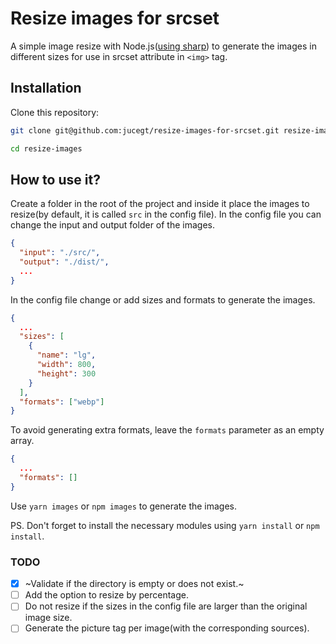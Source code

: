 # Resize images for srcset

A simple image resize with Node.js([using sharp](https://github.com/lovell/sharp)) to generate the images in different sizes for use in srcset attribute in `<img>` tag.

## Installation

Clone this repository:

```bash
git clone git@github.com:jucegt/resize-images-for-srcset.git resize-images

cd resize-images
```

## How to use it?

Create a folder in the root of the project and inside it place the images to resize(by default, it is called `src` in the config file). In the config file you can change the input and output folder of the images.

```json
{
  "input": "./src/",
  "output": "./dist/",
  ...
}
```

In the config file change or add sizes and formats to generate the images.

```json
{
  ...
  "sizes": [
    {
      "name": "lg",
      "width": 800,
      "height": 300
    }
  ],
  "formats": ["webp"]
}
```

To avoid generating extra formats, leave the `formats` parameter as an empty array.

```json
{
  ...
  "formats": []
}
```

Use `yarn images` or `npm images` to generate the images.

PS. Don't forget to install the necessary modules using `yarn install` or `npm install`.

### TODO

- [x] ~Validate if the directory is empty or does not exist.~
- [ ] Add the option to resize by percentage.
- [ ] Do not resize if the sizes in the config file are larger than the original image size.
- [ ] Generate the picture tag per image(with the corresponding sources).

